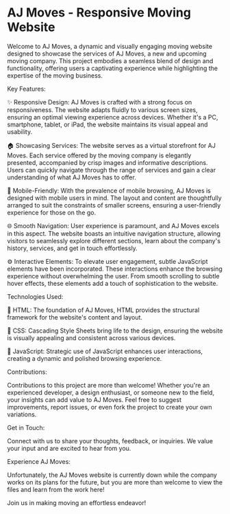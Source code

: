 # AJ Moves - Responsive Moving Website

Welcome to AJ Moves, a dynamic and visually engaging moving website designed to showcase the services of AJ Moves, a new and upcoming moving company. This project embodies a seamless blend of design and functionality, offering users a captivating experience while highlighting the expertise of the moving business.

Key Features:

✨ Responsive Design: AJ Moves is crafted with a strong focus on responsiveness. The website adapts fluidly to various screen sizes, ensuring an optimal viewing experience across devices. Whether it's a PC, smartphone, tablet, or iPad, the website maintains its visual appeal and usability.

🏠 Showcasing Services: The website serves as a virtual storefront for AJ Moves. Each service offered by the moving company is elegantly presented, accompanied by crisp images and informative descriptions. Users can quickly navigate through the range of services and gain a clear understanding of what AJ Moves has to offer.

📱 Mobile-Friendly: With the prevalence of mobile browsing, AJ Moves is designed with mobile users in mind. The layout and content are thoughtfully arranged to suit the constraints of smaller screens, ensuring a user-friendly experience for those on the go.

🌐 Smooth Navigation: User experience is paramount, and AJ Moves excels in this aspect. The website boasts an intuitive navigation structure, allowing visitors to seamlessly explore different sections, learn about the company's history, services, and get in touch effortlessly.

⚙️ Interactive Elements: To elevate user engagement, subtle JavaScript elements have been incorporated. These interactions enhance the browsing experience without overwhelming the user. From smooth scrolling to subtle hover effects, these elements add a touch of sophistication to the website.

Technologies Used:

🔧 HTML: The foundation of AJ Moves, HTML provides the structural framework for the website's content and layout.

🎨 CSS: Cascading Style Sheets bring life to the design, ensuring the website is visually appealing and consistent across various devices.

📜 JavaScript: Strategic use of JavaScript enhances user interactions, creating a dynamic and polished browsing experience.

Contributions:

Contributions to this project are more than welcome! Whether you're an experienced developer, a design enthusiast, or someone new to the field, your insights can add value to AJ Moves. Feel free to suggest improvements, report issues, or even fork the project to create your own variations.

Get in Touch:

Connect with us to share your thoughts, feedback, or inquiries. We value your input and are excited to hear from you.

Experience AJ Moves:

Unfortunately, the AJ Moves website is currently down while the company works on its plans for the future, but you are more than welcome to view the files and learn from the work here!

Join us in making moving an effortless endeavor!
